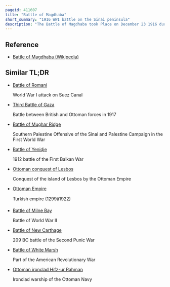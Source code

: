 ```yaml
---
pageid: 411607
title: "Battle of Magdhaba"
short_summary: "1916 WWI battle on the Sinai peninsula"
description: "The Battle of Magdhaba took Place on December 23 1916 during the Defence of egypt Section of the Sinai and Palestine Campaign in the first World War. The Anzac mounted Division's Attack took Place against an entrenched Ottoman Army Garrison South and East of Bir Lahfan in the Sinai Desert about 1825 Miles inland from the Mediterranean Coast. This egyptian Expeditionary Force Victory against the Ottoman Empire Garrison also secured the Town of El Arish after the Ottoman Garrison Withdrew."
---
```


## Reference

- [Battle of Magdhaba (Wikipedia)](https://en.wikipedia.org/?curid=411607)

## Similar TL;DR

- [Battle of Romani](/tldr/en/battle-of-romani)

  World War I attack on Suez Canal

- [Third Battle of Gaza](/tldr/en/third-battle-of-gaza)

  Battle between British and Ottoman forces in 1917

- [Battle of Mughar Ridge](/tldr/en/battle-of-mughar-ridge)

  Southern Palestine Offensive of the Sinai and Palestine Campaign in the First World War

- [Battle of Yenidje](/tldr/en/battle-of-yenidje)

  1912 battle of the First Balkan War

- [Ottoman conquest of Lesbos](/tldr/en/ottoman-conquest-of-lesbos)

  Conquest of the island of Lesbos by the Ottoman Empire

- [Ottoman Empire](/tldr/en/ottoman-empire)

  Turkish empire (1299â1922)

- [Battle of Milne Bay](/tldr/en/battle-of-milne-bay)

  Battle of World War II

- [Battle of New Carthage](/tldr/en/battle-of-new-carthage)

  209 BC battle of the Second Punic War

- [Battle of White Marsh](/tldr/en/battle-of-white-marsh)

  Part of the American Revolutionary War

- [Ottoman ironclad Hifz-ur Rahman](/tldr/en/ottoman-ironclad-hifz-ur-rahman)

  Ironclad warship of the Ottoman Navy
